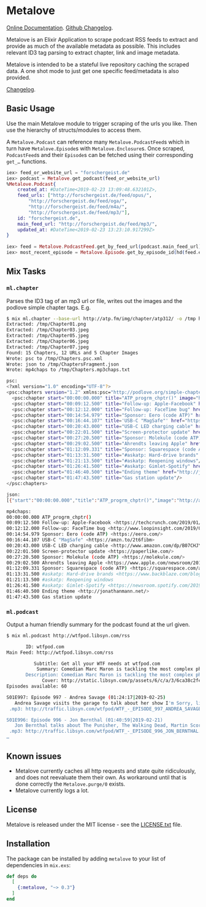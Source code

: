 # Metalove

[Online Documentation](https://hexdocs.pm/metalove).
[Github Changelog](https://github.com/podlove/metalove/blob/master/CHANGELOG.md).

Metalove is an Elixir Application to scrape podcast RSS feeds to extract and provide as much of the available metadata as possible. This includes relevant ID3 tag parsing to extract chapter, link and image metadata.

Metalove is intended to be a stateful live repository caching the scraped data. A one shot mode to just get one specific feed/metadata is also provided.

[Changelog](changelog.html).

## Basic Usage

Use the main Metalove module to trigger scraping of the urls you like. Then use the hierarchy of structs/modules to access them. 

A `Metalove.Podcast` can reference many `Metalove.PodcastFeed`s which in turn have `Metalove.Episode`s with `Metalove.Enclosure`s. Once scraped, `PodcastFeed`s and their `Episode`s can be fetched using their corresponding `get_…` functions.

```elixir
iex> feed_or_website_url = "forschergeist.de"
iex> podcast = Metalove.get_podcast(feed_or_website_url)
%Metalove.Podcast{
	created_at: #DateTime<2019-02-23 13:09:48.632101Z>,
	feed_urls: ["http://forschergeist.de/feed/opus/",
		"http://forschergeist.de/feed/oga/", 
		"http://forschergeist.de/feed/m4a/",
		"http://forschergeist.de/feed/mp3/"],
	id: "forschergeist.de",
	main_feed_url: "http://forschergeist.de/feed/mp3/",
	updated_at: #DateTime<2019-02-23 13:23:10.917299Z>
}
	
iex> feed = Metalove.PodcastFeed.get_by_feed_url(podcast.main_feed_url)
iex> most_recent_episode = Metalove.Episode.get_by_episode_id(hd(feed.episodes))
```

## Mix Tasks

### `ml.chapter`

Parses the ID3 tag of an mp3 url or file, writes out the images and the podlove simple chapter tags. E.g.

```bash
$ mix ml.chapter --base-url http://atp.fm/img/chapter/atp312/ -o /tmp http://traffic.libsyn.com/atpfm/atp312.mp3 --formats psc,json,mp4chaps
Extracted: /tmp/Chapter01.png
Extracted: /tmp/Chapter03.jpeg
Extracted: /tmp/Chapter05.jpeg
Extracted: /tmp/Chapter06.jpeg
Extracted: /tmp/Chapter07.jpeg
Found: 15 Chapters, 12 URLs and 5 Chapter Images
Wrote: psc to /tmp/Chapters.psc.xml
Wrote: json to /tmp/ChaptersFragment.json
Wrote: mp4chaps to /tmp/Chapters.mp3chaps.txt

psc:
<?xml version="1.0" encoding="UTF-8"?>
<psc:chapters version="1.2" xmlns:psc="http://podlove.org/simple-chapters">
  <psc:chapter start="00:00:00.000" title="ATP_progrm_chptr()" image="http://atp.fm/img/chapter/atp312/Chapter01.png"/>
  <psc:chapter start="00:09:12.500" title="Follow-up: Apple-Facebook" href="https://techcrunch.com/2019/01/31/mess-with-the-cook/"/>
  <psc:chapter start="00:12:12.000" title="Follow-up: FaceTime bug" href="http://www.loopinsight.com/2019/02/05/high-level-apple-exec-flies-to-tucson-to-meet-with-14-year-old-who-discovered-facetime-flaw/" image="http://atp.fm/img/chapter/atp312/Chapter03.jpeg"/>
  <psc:chapter start="00:14:54.979" title="Sponsor: Eero (code ATP)" href="https://eero.com/"/>
  <psc:chapter start="00:16:44.107" title='USB-C "MagSafe"' href="https://amzn.to/2t6fibm" image="http://atp.fm/img/chapter/atp312/Chapter05.jpeg"/>
  <psc:chapter start="00:20:43.000" title="USB-C LED charging cable" href="http://www.amazon.com/dp/B07CHJYPCC/?tag=marcoorg-20" image="http://atp.fm/img/chapter/atp312/Chapter06.jpeg"/>
  <psc:chapter start="00:22:01.500" title="Screen-protector update" href="https://paperlike.com/" image="http://atp.fm/img/chapter/atp312/Chapter07.jpeg"/>
  <psc:chapter start="00:27:20.500" title="Sponsor: Molekule (code ATP)" href="https://molekule.com/"/>
  <psc:chapter start="00:29:02.500" title="Ahrendts leaving Apple" href="https://www.apple.com/newsroom/2019/02/apple-names-deirdre-obrien-senior-vice-president-of-retail-and-people/"/>
  <psc:chapter start="01:12:09.331" title="Sponsor: Squarespace (code ATP)" href="https://squarespace.com/atp"/>
  <psc:chapter start="01:13:31.500" title="#askatp: Hard-drive brands" href="https://www.backblaze.com/blog/2018-hard-drive-failure-rates/"/>
  <psc:chapter start="01:21:13.500" title="#askatp: Reopening windows"/>
  <psc:chapter start="01:26:41.500" title="#askatp: Gimlet-Spotify" href="https://newsroom.spotify.com/2019-02-06/audio-first/"/>
  <psc:chapter start="01:46:40.500" title="Ending theme" href="http://jonathanmann.net/"/>
  <psc:chapter start="01:47:43.500" title="Gas station update"/>
</psc:chapters>

json:
[{"start":"00:00:00.000","title":"ATP_progrm_chptr()","image":"http://atp.fm/img/chapter/atp312/Chapter01.png"},{"start":"00:09:12.500","title":"Follow-up: Apple-Facebook","href":"https://techcrunch.com/2019/01/31/mess-with-the-cook/"},{"start":"00:12:12.000","title":"Follow-up: FaceTime bug","href":"http://www.loopinsight.com/2019/02/05/high-level-apple-exec-flies-to-tucson-to-meet-with-14-year-old-who-discovered-facetime-flaw/","image":"http://atp.fm/img/chapter/atp312/Chapter03.jpeg"},{"start":"00:14:54.979","title":"Sponsor: Eero (code ATP)","href":"https://eero.com/"},{"start":"00:16:44.107","title":"USB-C \"MagSafe\"","href":"https://amzn.to/2t6fibm","image":"http://atp.fm/img/chapter/atp312/Chapter05.jpeg"},{"start":"00:20:43.000","title":"USB-C LED charging cable","href":"http://www.amazon.com/dp/B07CHJYPCC/?tag=marcoorg-20","image":"http://atp.fm/img/chapter/atp312/Chapter06.jpeg"},{"start":"00:22:01.500","title":"Screen-protector update","href":"https://paperlike.com/","image":"http://atp.fm/img/chapter/atp312/Chapter07.jpeg"},{"start":"00:27:20.500","title":"Sponsor: Molekule (code ATP)","href":"https://molekule.com/"},{"start":"00:29:02.500","title":"Ahrendts leaving Apple","href":"https://www.apple.com/newsroom/2019/02/apple-names-deirdre-obrien-senior-vice-president-of-retail-and-people/"},{"start":"01:12:09.331","title":"Sponsor: Squarespace (code ATP)","href":"https://squarespace.com/atp"},{"start":"01:13:31.500","title":"#askatp: Hard-drive brands","href":"https://www.backblaze.com/blog/2018-hard-drive-failure-rates/"},{"start":"01:21:13.500","title":"#askatp: Reopening windows"},{"start":"01:26:41.500","title":"#askatp: Gimlet-Spotify","href":"https://newsroom.spotify.com/2019-02-06/audio-first/"},{"start":"01:46:40.500","title":"Ending theme","href":"http://jonathanmann.net/"},{"start":"01:47:43.500","title":"Gas station update"}]

mp4chaps:
00:00:00.000 ATP_progrm_chptr()
00:09:12.500 Follow-up: Apple-Facebook <https://techcrunch.com/2019/01/31/mess-with-the-cook/>
00:12:12.000 Follow-up: FaceTime bug <http://www.loopinsight.com/2019/02/05/high-level-apple-exec-flies-to-tucson-to-meet-with-14-year-old-who-discovered-facetime-flaw/>
00:14:54.979 Sponsor: Eero (code ATP) <https://eero.com/>
00:16:44.107 USB-C "MagSafe" <https://amzn.to/2t6fibm>
00:20:43.000 USB-C LED charging cable <http://www.amazon.com/dp/B07CHJYPCC/?tag=marcoorg-20>
00:22:01.500 Screen-protector update <https://paperlike.com/>
00:27:20.500 Sponsor: Molekule (code ATP) <https://molekule.com/>
00:29:02.500 Ahrendts leaving Apple <https://www.apple.com/newsroom/2019/02/apple-names-deirdre-obrien-senior-vice-president-of-retail-and-people/>
01:12:09.331 Sponsor: Squarespace (code ATP) <https://squarespace.com/atp>
01:13:31.500 #askatp: Hard-drive brands <https://www.backblaze.com/blog/2018-hard-drive-failure-rates/>
01:21:13.500 #askatp: Reopening windows
01:26:41.500 #askatp: Gimlet-Spotify <https://newsroom.spotify.com/2019-02-06/audio-first/>
01:46:40.500 Ending theme <http://jonathanmann.net/>
01:47:43.500 Gas station update
```

### `ml.podcast`

Output a human friendly summary for the podcast found at the url given.

```bash
$ mix ml.podcast http://wtfpod.libsyn.com/rss

       ID: wtfpod.com
Main Feed: http://wtfpod.libsyn.com/rss

          Subtitle: Get all your WTF needs at wtfpod.com
           Summary: Comedian Marc Maron is tackling the most complex philosophical question of our day - WTF? He'll get to the bottom of it with help from comedian friends, celebrity guests and the voices in his own head.
       Description: Comedian Marc Maron is tackling the most complex philosophical question of our day - WTF? He'll get to the bottom of it with help from comedian friends, celebrity guests and the voices in his own head.
             Cover: http://static.libsyn.com/p/assets/6/c/a/3/6ca38c2fefa1e989/WTF_-_new_larger_cover.jpg
Episodes available: 60

S01E997: Episode 997 - Andrea Savage (01:24:17|2019-02-25)
   Andrea Savage visits the garage to talk about her show I'm Sorry, life with agents, Jason Mantzoukas, and being cut from The Groundlings. http://wtfpod.libsyn.com/episode-997-andrea-savage
 .mp3: http://traffic.libsyn.com/wtfpod/WTF_-_EPISODE_997_ANDREA_SAVAGE.mp3?dest-id=14434 (24.42 MB)

S01E996: Episode 996 - Jon Bernthal (01:40:59|2019-02-21)
   Jon Bernthal talks about The Punisher, The Walking Dead, Martin Scorsese, and how he went from heading down a bad path in life to salvation by way of acting. http://wtfpod.libsyn.com/episode-996-jon-bernthal
 .mp3: http://traffic.libsyn.com/wtfpod/WTF_-_EPISODE_996_JON_BERNTHAL.mp3?dest-id=14434 (29.2 MB)
…
```

## Known issues

* Metalove currently caches all http requests and state quite ridiculously, and does not reevaluate them their own. As workaround until that is done correctly the `Metalove.purge/0` exists.
* Metalove currently logs a lot.

## License

Metalove is released under the MIT license - see the [LICENSE.txt](//github.com/Podlove/metalove/LICENSE.txt) file.

## Installation

The package can be installed by adding `metalove` to your list of dependencies in `mix.exs`:

```elixir
def deps do
  [
    {:metalove, "~> 0.3"}
  ]
end
```
